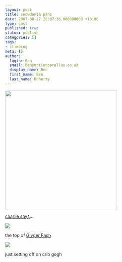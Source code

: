```yaml
---
layout: post
title: snowdonia pans
date: 2007-08-27 20:07:36.000000000 +10:00
type: post
published: true
status: publish
categories: []
tags:
- climbing
meta: {}
author:
  login: Ben
  email: ben@notionparallax.co.uk
  display_name: Ben
  first_name: Ben
  last_name: Doherty
---
```

<p><img src="{{ site.baseurl }}/assets/charlieChat.gif" height="382" width="361" /></p>
<p><a href="http://www.youtube.com/watch?v=MVPcoZ3Mxhs">charlie says</a>...</p>
<p><img src="{{ site.baseurl }}/assets/glidderPan.gif" /></p>
<p>the top of <a href="http://en.wikipedia.org/wiki/Glyder_Fach" target="_blank">Glyder Fach</a></p>
<p><img src="{{ site.baseurl }}/assets/small_pan.gif" /></p>
<p>just setting off on crib gogh</p>
